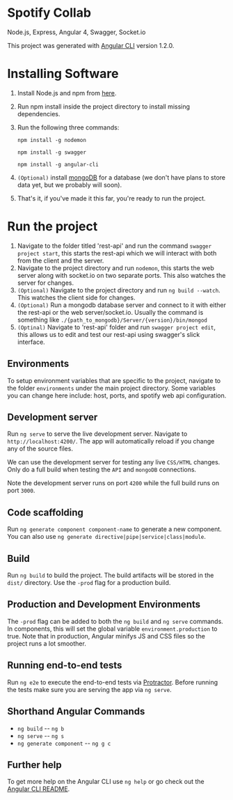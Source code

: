# Spotify Collab

Node.js, Express, Angular 4, Swagger, Socket.io

This project was generated with [Angular CLI](https://github.com/angular/angular-cli) version 1.2.0.

# Installing Software

1. Install Node.js and npm from [here](https://nodejs.org/en/download/).
2. Run npm install inside the project directory to install missing dependencies.
3. Run the following three commands:

    `npm install -g nodemon`

    `npm install -g swagger`

    `npm install -g angular-cli`

4. `(Optional)` install [mongoDB](https://www.mongodb.com/download-center#community) for a database (we don't have plans to store data yet, but we probably will soon).
5. That's it, if you've made it this far, you're ready to run the project.

# Run the project
1. Navigate to the folder titled 'rest-api' and run the command `swagger project start`, this starts the rest-api which we will interact with both from the client and the server.
2. Navigate to the project directory and run `nodemon`, this starts the web server along with socket.io on two separate ports. This also watches the server for changes.
3. `(Optional)` Navigate to the project directory and run `ng build --watch`. This watches the client side for changes.
4. `(Optional)` Run a mongodb database server and connect to it with either the rest-api or the web server/socket.io. Usually the command is something like `./{path_to_mongodb}/Server/{version}/bin/mongod`
5. `(Optinal)` Navigate to 'rest-api' folder and run `swagger project edit`, this allows us to edit and test our rest-api using swagger's slick interface.

##  Environments
To setup environment variables that are specific to the project, navigate to the folder `environments` under the main project directory. Some variables you can change here include: host, ports, and spotify web api configuration. 

## Development server

Run `ng serve` to serve the live development server. Navigate to `http://localhost:4200/`. The app will automatically reload if you change any of the source files.

We can use the development server for testing any live `CSS/HTML` changes. Only do a full build when testing the `API` and `mongoDB` connections.

Note the development server runs on port `4200` while the full build runs on port `3000`.

## Code scaffolding

Run `ng generate component component-name` to generate a new component. You can also use `ng generate directive|pipe|service|class|module`.

## Build

Run `ng build` to build the project. The build artifacts will be stored in the `dist/` directory. Use the `-prod` flag for a production build.

## Production and Development Environments

The `-prod` flag can be added to both the `ng build` and `ng serve` commands. In components, this will set the global variable `environment.production` to true. Note that in production, Angular minifys JS and CSS files so the project runs a lot smoother.

## Running end-to-end tests

Run `ng e2e` to execute the end-to-end tests via [Protractor](http://www.protractortest.org/).
Before running the tests make sure you are serving the app via `ng serve`.

## Shorthand Angular Commands
- `ng build` -- `ng b`
- `ng serve` -- `ng s`
- `ng generate component` -- `ng g c`

## Further help

To get more help on the Angular CLI use `ng help` or go check out the [Angular CLI README](https://github.com/angular/angular-cli/blob/master/README.md).